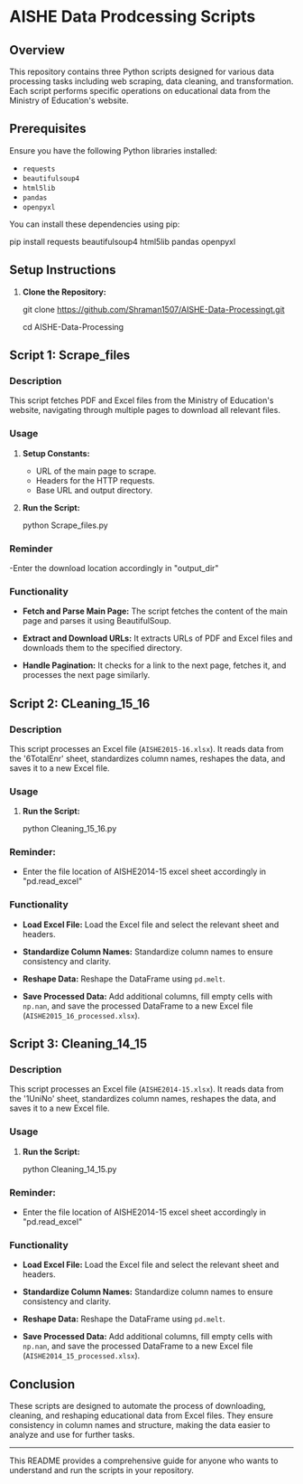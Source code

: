 # AISHE Data Prodcessing Scripts

## Overview

This repository contains three Python scripts designed for various data processing tasks including web scraping, data cleaning, and transformation. Each script performs specific operations on educational data from the Ministry of Education's website.



## Prerequisites

Ensure you have the following Python libraries installed:

- `requests`
- `beautifulsoup4`
- `html5lib`
- `pandas`
- `openpyxl`

You can install these dependencies using pip:


pip install requests beautifulsoup4 html5lib pandas openpyxl

## Setup Instructions

1. **Clone the Repository:**


   git clone https://github.com/Shraman1507/AISHE-Data-Processingt.git
   
   cd AISHE-Data-Processing
   

## Script 1: Scrape_files

### Description

This script fetches PDF and Excel files from the Ministry of Education's website, navigating through multiple pages to download all relevant files.

### Usage

1. **Setup Constants:**
   - URL of the main page to scrape.
   - Headers for the HTTP requests.
   - Base URL and output directory.

2. **Run the Script:**

   
   python Scrape_files.py

### Reminder
-Enter the download location accordingly in "output_dir"

### Functionality

- **Fetch and Parse Main Page:**
   The script fetches the content of the main page and parses it using BeautifulSoup.

- **Extract and Download URLs:**
   It extracts URLs of PDF and Excel files and downloads them to the specified directory.

- **Handle Pagination:**
   It checks for a link to the next page, fetches it, and processes the next page similarly.

## Script 2: CLeaning_15_16

### Description

This script processes an Excel file (`AISHE2015-16.xlsx`). It reads data from the '6TotalEnr' sheet, standardizes column names, reshapes the data, and saves it to a new Excel file.

### Usage

1. **Run the Script:**

   
   python Cleaning_15_16.py
   


### Reminder:
- Enter the file location of AISHE2014-15 excel sheet accordingly in "pd.read_excel"
  
### Functionality

- **Load Excel File:**
   Load the Excel file and select the relevant sheet and headers.

- **Standardize Column Names:**
   Standardize column names to ensure consistency and clarity.

- **Reshape Data:**
   Reshape the DataFrame using `pd.melt`.

- **Save Processed Data:**
   Add additional columns, fill empty cells with `np.nan`, and save the processed DataFrame to a new Excel file (`AISHE2015_16_processed.xlsx`).

## Script 3: Cleaning_14_15

### Description

This script processes an Excel file (`AISHE2014-15.xlsx`). It reads data from the '1UniNo' sheet, standardizes column names, reshapes the data, and saves it to a new Excel file.

### Usage

1. **Run the Script:**

   
   python Cleaning_14_15.py
   
### Reminder:
- Enter the file location of AISHE2014-15 excel sheet accordingly in "pd.read_excel"

### Functionality

- **Load Excel File:**
   Load the Excel file and select the relevant sheet and headers.

- **Standardize Column Names:**
   Standardize column names to ensure consistency and clarity.

- **Reshape Data:**
   Reshape the DataFrame using `pd.melt`.

- **Save Processed Data:**
   Add additional columns, fill empty cells with `np.nan`, and save the processed DataFrame to a new Excel file (`AISHE2014_15_processed.xlsx`).

## Conclusion

These scripts are designed to automate the process of downloading, cleaning, and reshaping educational data from Excel files. They ensure consistency in column names and structure, making the data easier to analyze and use for further tasks.

---

This README provides a comprehensive guide for anyone who wants to understand and run the scripts in your repository.
